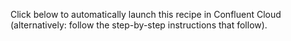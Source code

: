 Click below to automatically launch this recipe in Confluent Cloud (alternatively: follow the step-by-step instructions that follow).
